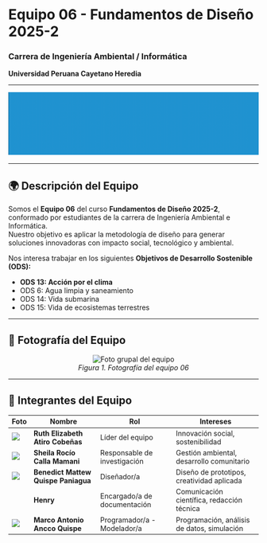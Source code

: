 # Equipo 06 - Fundamentos de Diseño 2025-2  
### Carrera de Ingeniería Ambiental / Informática
**Universidad Peruana Cayetano Heredia**

---
<p align="center">
  <img src="Recursos/Imagenes/ods14.gif" alt="ODS 12 - Producción y consumo responsables" width="1000"/>
</p>

---

## 🌍 Descripción del Equipo  
Somos el **Equipo 06** del curso **Fundamentos de Diseño 2025-2**, conformado por estudiantes de la carrera de Ingeniería Ambiental e Informática.  
Nuestro objetivo es aplicar la metodología de diseño para generar soluciones innovadoras con impacto social, tecnológico y ambiental.  

Nos interesa trabajar en los siguientes **Objetivos de Desarrollo Sostenible (ODS):**  
- **ODS 13: Acción por el clima**
- ODS 6: Agua limpia y saneamiento
- ODS 14: Vida submarina
- ODS 15: Vida de ecosistemas terrestres 

---

## 📸 Fotografía del Equipo  
<p align="center">
  <img src="/Recursos/Imagenes/equipo.png" alt="Foto grupal del equipo" width="500"/><br>
  <em>Figura 1. Fotografía del equipo 06</em>
</p>

---

## 👥 Integrantes del Equipo  

| Foto | Nombre | Rol | Intereses |
|------|--------|-----|-----------|
| <img src="/Recursos/Imagenes/result_RUTH.png" width="90"/> | **Ruth Elizabeth Atiro Cobeñas** | Líder del equipo | Innovación social, sostenibilidad |
| <img src="/Recursos/Imagenes/result_SHEY.png" width="90"/> | **Sheila Rocío Calla Mamani** | Responsable de investigación | Gestión ambiental, desarrollo comunitario |
| <img src="/Recursos/Imagenes/result_BENEDICT.png" width="90"/> | **Benedict Mattew Quispe Paniagua** | Diseñador/a | Diseño de prototipos, creatividad aplicada |
|  | **Henry** | Encargado/a de documentación | Comunicación científica, redacción técnica |
| <img src="/Recursos/Imagenes/result_MARCO.png" width="90"/> | **Marco Antonio Ancco Quispe** | Programador/a - Modelador/a | Programación, análisis de datos, simulación |
